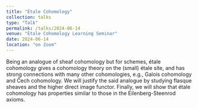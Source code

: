 ```yaml
---
title: "Étale Cohomology"
collection: talks
type: "Talk"
permalink: /talks/2024-06-14
venue: "Étale Cohomology Learning Seminar"
date: 2024-06-14
location: "on Zoom"
---
```


Being an analogue of sheaf cohomology but for schemes, étale cohomology gives a cohomology theory on the (small) étale site, and has strong connections with many other cohomologies, e.g., Galois cohomology and Čech cohomology. We will justify the said analogue by studying flasque sheaves and the higher direct image functor. Finally, we will show that étale cohomology has properties similar to those in the Eilenberg-Steenrod axioms. 
